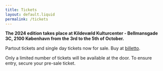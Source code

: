 ```yaml
---
title: Tickets
layout: default.liquid
permalink: /tickets
---
```


<p><strong>The 2024 edition takes place at Kildevæld Kulturcenter - Bellmansgade 3C, 2100 København from the 3rd to the 5th of October. </strong>
</p>

<p>Partout tickets and single day tickets now for sale. Buy at <a href="https://billetto.dk/en/e/1018559">billetto</a>.</p>

<p>Only a limited number of tickets will be available at the door. To ensure entry, secure your pre-sale ticket.</p>